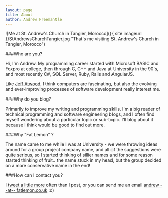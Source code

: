 ```yaml
---
layout: page
title: About
author: Andrew Freemantle
---
```


![Me at St. Andrew's Church in Tangier, Morocco]({{ site.imageurl }}StAndrewsChurchTangier.jpg "That's me visiting St. Andrew's Church in Tangier, Morocco")

###Who are you?

Hi, I'm Andrew. My programming career started with Microsoft BASIC and Foxpro at college, then through C, C++ and Java at University in the 90's, and most recently C#, SQL Server, Ruby, Rails and AngularJS.

Like [Jeff Atwood](http://www.codinghorror.com/blog/archives/000021.html "About Jeff Atwood"), I think computers are fascinating, but also the evolving and ever-improving processes of software development really interest me.

###Why do you blog?

Primarily to improve my writing and programming skills. I'm a big reader of technical programming and software engineering blogs, and I often find myself wondering about a particular topic or sub-topic. I'll blog about it because I think would be good to find out more.

###Why "Fat Lemon" ?

The name came to me while I was at University - we were throwing ideas around for a group project company name, and all of the suggestions were quite serious, so I started thinking of sillier names and for some reason started thinking of fruit.. the name stuck in my head, but the group decided on a more conservative name in the end!

###How can I contact you?

I [tweet a little more](https://twitter.com/fatlemon) often than I post, or you can send me an email [andrew --at-- fatlemon.co.uk](mailto:andrew--AT--fatlemon.co.uk)  :o)  
  

  
